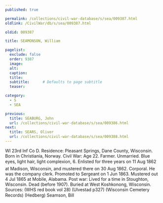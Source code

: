 ```yaml
---
published: true

permalink: /collections/civil-war-database/s/sea/009387.html
oldlink: /CivilWar/db/s/sea/009387.html

oldid: 009387

title: SEAMONSON, William

pagelist:
  exclude: false
  order: 9387
  image: 
  alt:
  caption:
  title:
  subtitle:      # Defaults to page subtitle
  teaser:

category: 
  - S 
  - SEA

previous:
  title: SEABURG, John
  url: /collections/civil-war-database/s/sea/009386.html  
next:
  title: SEARS, Oliver
  url: /collections/civil-war-database/s/sea/009388.html   
---
```

WI 23rd Inf Co D. Residence: Pleasant Springs, Dane County, Wisconsin. Born in Christiania, Norway. Civil War: Age 22. Farmer. Unmarried. Blue eyes, light hair, light complexion, 6&#146;. Enlisted for three years on 11 Aug 1862 at Madison, Wisconsin, and mustered there on 30 Aug 1862. Corporal. He was the company clerk. Promoted to Sergeant on 1 Jun 1863. Mustered out 4 Jul 1865 at Mobile, Alabama. Post war: Lived for a time in Stoughton, Wisconsin. Dead (before 1907). Buried at West Koshkonong, Wisconsin. Sources: (WHS red book vol 28) (Ulvestad p327) (Wisconsin Cemetery Records) (Hedberg) &#147;Seamson, Bill&#148;